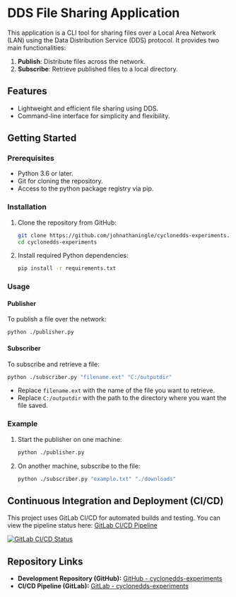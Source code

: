 # DDS File Sharing Application

This application is a CLI tool for sharing files over a Local Area Network (LAN) using the Data Distribution Service (DDS) protocol. It provides two main functionalities:

1. **Publish**: Distribute files across the network.
2. **Subscribe**: Retrieve published files to a local directory.

## Features
- Lightweight and efficient file sharing using DDS.
- Command-line interface for simplicity and flexibility.

## Getting Started

### Prerequisites
- Python 3.6 or later.
- Git for cloning the repository.
- Access to the python package registry via pip.

### Installation
1. Clone the repository from GitHub:
   ```bash
   git clone https://github.com/johnathaningle/cyclonedds-experiments.git
   cd cyclonedds-experiments
   ```
2. Install required Python dependencies:
   ```bash
   pip install -r requirements.txt
   ```

### Usage

#### Publisher
To publish a file over the network:
```bash
python ./publisher.py
```

#### Subscriber
To subscribe and retrieve a file:
```bash
python ./subscriber.py "filename.ext" "C:/outputdir"
```
- Replace `filename.ext` with the name of the file you want to retrieve.
- Replace `C:/outputdir` with the path to the directory where you want the file saved.

### Example
1. Start the publisher on one machine:
   ```bash
   python ./publisher.py
   ```
2. On another machine, subscribe to the file:
   ```bash
   python ./subscriber.py "example.txt" "./downloads"
   ```

## Continuous Integration and Deployment (CI/CD)
This project uses GitLab CI/CD for automated builds and testing. You can view the pipeline status here:
[GitLab CI/CD Pipeline](https://gitlab.com/tangomonstor/cyclonedds-experiments/)

[![GitLab CI/CD Status](https://gitlab.com/tangomonstor/cyclonedds-experiments/badges/master/pipeline.svg)](https://gitlab.com/tangomonstor/cyclonedds-experiments/-/pipelines)

## Repository Links
- **Development Repository (GitHub):** [GitHub - cyclonedds-experiments](https://github.com/johnathaningle/cyclonedds-experiments)
- **CI/CD Pipeline (GitLab):** [GitLab - cyclonedds-experiments](https://gitlab.com/tangomonstor/cyclonedds-experiments/)



